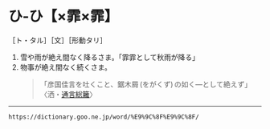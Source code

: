 # ひ‐ひ【×霏×霏】

［ト・タル］［文］［形動タリ］

1. 雪や雨が絶え間なく降るさま。「霏霏として秋雨が降る」
2. 物事が絶え間なく続くさま。
    >「彦国佳言を吐くこと、鋸木屑 (をがくず) の如く―として絶えず」〈洒・[通言総籬](https://dictionary.goo.ne.jp/word/%E9%80%9A%E8%A8%80%E7%B7%8F%E7%B1%AC/#jn-146247)〉

---
`https://dictionary.goo.ne.jp/word/%E9%9C%8F%E9%9C%8F/`